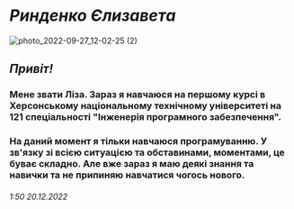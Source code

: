 # **_Ринденко Єлизавета_**
![photo_2022-09-27_12-02-25 (2)](https://user-images.githubusercontent.com/121064144/208547643-799e1ce7-5d92-4afe-baf4-903be5dbb5a5.jpg)
## *Привіт!*
### Мене звати Ліза. Зараз я навчаюся на першому курсі в Херсонському національному технічному університеті на 121 спеціальності "Інженерія програмного забезпечення".
### На даний момент я тільки навчаюся програмуванню. У зв'язку зі всією ситуацією та обставинами, моментами, це буває складно. Але вже зараз я маю деякі знання та навички та не припиняю навчатися чогось нового.

###### 1:50 20.12.2022
